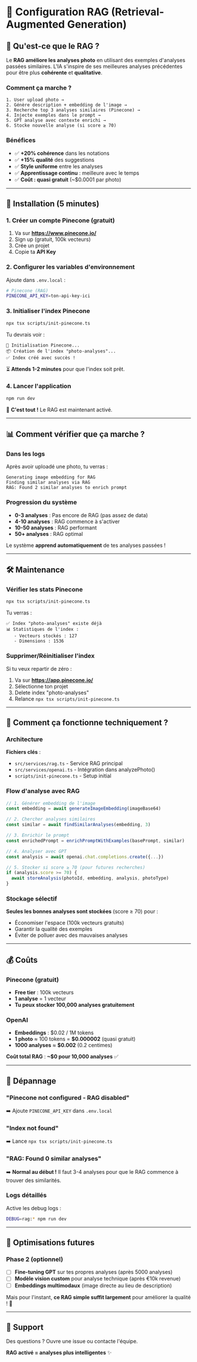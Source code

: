 # 🚀 Configuration RAG (Retrieval-Augmented Generation)

## 📖 Qu'est-ce que le RAG ?

Le **RAG améliore les analyses photo** en utilisant des exemples d'analyses passées similaires. L'IA s'inspire de ses meilleures analyses précédentes pour être plus **cohérente** et **qualitative**.

### Comment ça marche ?

```
1. User upload photo →
2. Génère description + embedding de l'image →
3. Recherche top 3 analyses similaires (Pinecone) →
4. Injecte exemples dans le prompt →
5. GPT analyse avec contexte enrichi →
6. Stocke nouvelle analyse (si score ≥ 70)
```

### Bénéfices

- ✅ **+20% cohérence** dans les notations
- ✅ **+15% qualité** des suggestions
- ✅ **Style uniforme** entre les analyses
- ✅ **Apprentissage continu** : meilleure avec le temps
- ✅ **Coût : quasi gratuit** (~$0.0001 par photo)

---

## 🔧 Installation (5 minutes)

### 1. Créer un compte Pinecone (gratuit)

1. Va sur **https://www.pinecone.io/**
2. Sign up (gratuit, 100k vecteurs)
3. Crée un projet
4. Copie ta **API Key**

### 2. Configurer les variables d'environnement

Ajoute dans `.env.local` :

```bash
# Pinecone (RAG)
PINECONE_API_KEY=ton-api-key-ici
```

### 3. Initialiser l'index Pinecone

```bash
npx tsx scripts/init-pinecone.ts
```

Tu devrais voir :
```
🚀 Initialisation Pinecone...
📦 Création de l'index "photo-analyses"...
✅ Index créé avec succès !
```

⏳ **Attends 1-2 minutes** pour que l'index soit prêt.

### 4. Lancer l'application

```bash
npm run dev
```

🎉 **C'est tout !** Le RAG est maintenant activé.

---

## 📊 Comment vérifier que ça marche ?

### Dans les logs

Après avoir uploadé une photo, tu verras :

```
Generating image embedding for RAG
Finding similar analyses via RAG
RAG: Found 2 similar analyses to enrich prompt
```

### Progression du système

- **0-3 analyses** : Pas encore de RAG (pas assez de data)
- **4-10 analyses** : RAG commence à s'activer
- **10-50 analyses** : RAG performant
- **50+ analyses** : RAG optimal

Le système **apprend automatiquement** de tes analyses passées !

---

## 🛠️ Maintenance

### Vérifier les stats Pinecone

```bash
npx tsx scripts/init-pinecone.ts
```

Tu verras :
```
✅ Index "photo-analyses" existe déjà
📊 Statistiques de l'index :
   - Vecteurs stockés : 127
   - Dimensions : 1536
```

### Supprimer/Réinitialiser l'index

Si tu veux repartir de zéro :

1. Va sur **https://app.pinecone.io/**
2. Sélectionne ton projet
3. Delete index "photo-analyses"
4. Relance `npx tsx scripts/init-pinecone.ts`

---

## 🔬 Comment ça fonctionne techniquement ?

### Architecture

**Fichiers clés** :
- `src/services/rag.ts` - Service RAG principal
- `src/services/openai.ts` - Intégration dans analyzePhoto()
- `scripts/init-pinecone.ts` - Setup initial

### Flow d'analyse avec RAG

```typescript
// 1. Générer embedding de l'image
const embedding = await generateImageEmbedding(imageBase64)

// 2. Chercher analyses similaires
const similar = await findSimilarAnalyses(embedding, 3)

// 3. Enrichir le prompt
const enrichedPrompt = enrichPromptWithExamples(basePrompt, similar)

// 4. Analyser avec GPT
const analysis = await openai.chat.completions.create({...})

// 5. Stocker si score ≥ 70 (pour futures recherches)
if (analysis.score >= 70) {
  await storeAnalysis(photoId, embedding, analysis, photoType)
}
```

### Stockage sélectif

**Seules les bonnes analyses sont stockées** (score ≥ 70) pour :
- Économiser l'espace (100k vecteurs gratuits)
- Garantir la qualité des exemples
- Éviter de polluer avec des mauvaises analyses

---

## 💰 Coûts

### Pinecone (gratuit)

- **Free tier** : 100k vecteurs
- **1 analyse** = 1 vecteur
- **Tu peux stocker 100,000 analyses gratuitement**

### OpenAI

- **Embeddings** : $0.02 / 1M tokens
- **1 photo** ≈ 100 tokens = **$0.000002** (quasi gratuit)
- **1000 analyses** ≈ **$0.002** (0.2 centimes)

**Coût total RAG** : **~$0 pour 10,000 analyses** ✅

---

## 🚨 Dépannage

### "Pinecone not configured - RAG disabled"

➡️ Ajoute `PINECONE_API_KEY` dans `.env.local`

### "Index not found"

➡️ Lance `npx tsx scripts/init-pinecone.ts`

### "RAG: Found 0 similar analyses"

➡️ **Normal au début !** Il faut 3-4 analyses pour que le RAG commence à trouver des similarités.

### Logs détaillés

Active les debug logs :

```bash
DEBUG=rag:* npm run dev
```

---

## 🎯 Optimisations futures

### Phase 2 (optionnel)

- [ ] **Fine-tuning GPT** sur tes propres analyses (après 5000 analyses)
- [ ] **Modèle vision custom** pour analyse technique (après €10k revenue)
- [ ] **Embeddings multimodaux** (image directe au lieu de description)

Mais pour l'instant, **ce RAG simple suffit largement** pour améliorer la qualité ! 🚀

---

## 📝 Support

Des questions ? Ouvre une issue ou contacte l'équipe.

**RAG activé = analyses plus intelligentes** ✨
